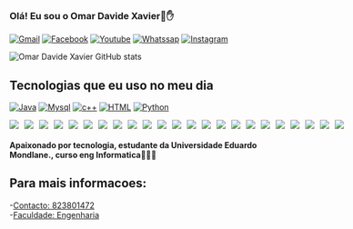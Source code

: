 
### Olá! Eu sou o Omar Davide Xavier👊✋

[![Gmail](https://img.shields.io/badge/Gmail-D14836?style=for-the-badge&logo=gmail&logoColor=white)](xavieromardavide@gmail.com)
[![Facebook](	https://img.shields.io/badge/Facebook-1877F2?style=for-the-badge&logo=facebook&logoColor=white)](https://www.facebook.com/profile.php?id=100084126941697)
[![Youtube](https://img.shields.io/badge/YouTube-FF0000?style=for-the-badge&logo=youtube&logoColor=white )](https://www.youtube.com/channel/UCG9TvH60mtuk_zrlZcBSE0A)
[![Whatssap](	https://img.shields.io/badge/WhatsApp-25D366?style=for-the-badge&logo=whatsapp&logoColor=white )](https:wa.me/+258843801472)
[![Instagram](	https://img.shields.io/badge/Instagram-E4405F?style=for-the-badge&logo=instagram&logoColor=white)]()

![Omar Davide Xavier GitHub stats](https://github-readme-stats.vercel.app/api?username=OmarDavideXavier&show_icons=true&theme=dracula)

## Tecnologias que eu uso no meu dia
[![Java ](	https://img.shields.io/badge/Java-ED8B00?style=for-the-badge&logo=java&logoColor=white )]()
[![Mysql ](https://img.shields.io/badge/MySQL-00000F?style=for-the-badge&logo=mysql&logoColor=white)]()
[![c++ ](	https://img.shields.io/badge/C%2B%2B-00599C?style=for-the-badge&logo=c%2B%2B&logoColor=white)]()
[![HTML ](	https://img.shields.io/badge/HTML-239120?style=for-the-badge&logo=html5&logoColor=white)]()
[![Python ](https://img.shields.io/badge/Python-3776AB?style=for-the-badge&logo=python&logoColor=white)]()
<div style="display: flex; gap: 10px;">
  
  <img src="https://img.shields.io/badge/-Java-007396?style=for-the-badge&logo=java&logoColor=white"/>
  <img src="https://img.shields.io/badge/-C++-00599C?style=for-the-badge&logo=c%2b%2b&logoColor=white"/>
  <img src="https://img.shields.io/badge/-Kotlin-0095D5?style=for-the-badge&logo=kotlin&logoColor=white"/>
  <img src="https://img.shields.io/badge/-Python-3776AB?style=for-the-badge&logo=python&logoColor=white"/>
  <img src="https://img.shields.io/badge/-Assembly-6E4C13?style=for-the-badge&logo=gnuassembly&logoColor=white"/>
  <img src="https://img.shields.io/badge/-MySQL-4479A1?style=for-the-badge&logo=mysql&logoColor=white"/>
  <img src="https://img.shields.io/badge/-PostgreSQL-4169E1?style=for-the-badge&logo=postgresql&logoColor=white"/>
  <img src="https://img.shields.io/badge/-MongoDB-47A248?style=for-the-badge&logo=mongodb&logoColor=white"/>
  <img src="https://img.shields.io/badge/-SQLite-003B57?style=for-the-badge&logo=sqlite&logoColor=white"/>
  <img src="https://img.shields.io/badge/-Android%20Studio-3DDC84?style=for-the-badge&logo=androidstudio&logoColor=white"/>
  <img src="https://img.shields.io/badge/-Spring-6DB33F?style=for-the-badge&logo=spring&logoColor=white"/>
  <img src="https://img.shields.io/badge/-Maven-C71A36?style=for-the-badge&logo=apachemaven&logoColor=white"/>
  <img src="https://img.shields.io/badge/-Hibernate-59666C?style=for-the-badge&logo=hibernate&logoColor=white"/>
  <img src="https://img.shields.io/badge/-H2%20Database-004880?style=for-the-badge&logo=h2&logoColor=white"/>
  <img src="https://img.shields.io/badge/-Angular-DD0031?style=for-the-badge&logo=angular&logoColor=white"/>
  <img src="https://img.shields.io/badge/-Trello-0052CC?style=for-the-badge&logo=trello&logoColor=white"/>
  <img src="https://img.shields.io/badge/-Git-F05032?style=for-the-badge&logo=git&logoColor=white"/>
  <img src="https://img.shields.io/badge/-GitHub-181717?style=for-the-badge&logo=github&logoColor=white"/>
  <img src="https://img.shields.io/badge/-Docker-2496ED?style=for-the-badge&logo=docker&logoColor=white"/>
  <img src="https://img.shields.io/badge/-MS%20Project-107C10?style=for-the-badge&logo=microsoftproject&logoColor=white"/>
  <img src="https://img.shields.io/badge/-Insomnia-4000BF?style=for-the-badge&logo=insomnia&logoColor=white"/>
  <img src="https://img.shields.io/badge/-IntelliJ%20IDEA-000000?style=for-the-badge&logo=intellijidea&logoColor=white"/>
  <img src="https://img.shields.io/badge/-VS%20Code-007ACC?style=for-the-badge&logo=visualstudiocode&logoColor=white"/>
</div>

#### Apaixonado por tecnologia, estudante da Universidade Eduardo Mondlane., curso eng Informatica👊👊👊

## Para mais informacoes:
-[Contacto: 823801472]()<br/>
-[Faculdade: Engenharia]()<br/>
